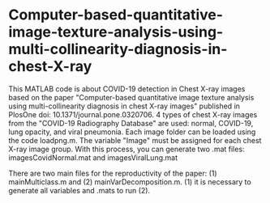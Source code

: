 # Computer-based-quantitative-image-texture-analysis-using-multi-collinearity-diagnosis-in-chest-X-ray
This MATLAB code is about COVID-19 detection in Chest X-ray images based on the paper "Computer-based quantitative image texture analysis using multi-collinearity diagnosis in chest X-ray images" published in PlosOne doi: 10.1371/journal.pone.0320706.
4 types of chest X-ray images from the "COVID-19 Radiography Database" are used: normal, COVID-19, lung opacity, and viral pneumonia. Each image folder can be loaded using the code loadpng.m. The variable "Image" must be assigned for each chest X-ray image group. With this process, you can generate two .mat files: imagesCovidNormal.mat and imagesViralLung.mat

There are two main files for the reproductivity of the paper: (1) mainMulticlass.m and (2) mainVarDecomposition.m. (1) it is necessary to generate all variables and .mats to run (2).


